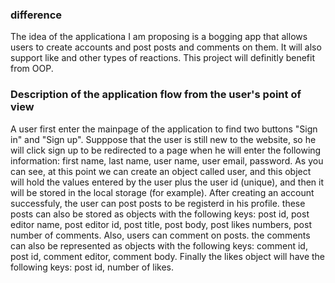 ### difference

The idea of the applicationa I am proposing is a bogging app that allows users to create accounts and post posts
and comments on them. It will also support like and other types of reactions. This project will definitly benefit
from OOP.

### Description of the application flow from the user's point of view

A user first enter the mainpage of the application to find two buttons "Sign in" and "Sign up". Supppose that the user is still
new to the website, so he will click sign up to be redirected to a page when he will enter the following information: first name, 
last name, user name, user email, password. As you can see, at this point we can create an object called user, and this object will hold 
the values entered by the user plus the user id (unique), and then it will be stored in the local storage (for example). After creating 
an account successfuly, the user can post posts to be registerd in his profile. these posts can also be stored as objects with the following 
keys: post id, post editor name, post editor id, post title, post body, post likes numbers, post number of comments. Also, users can comment on posts.
the comments can also be represented as objects with the following keys: comment id, post id, comment editor, comment body. Finally the likes
object will have the following keys: post id, number of likes.